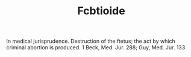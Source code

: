 ---
title: Fcbtioide
letter: F
permalink: "/definitions/bld-fcbtioide.html"
body: In medical jurisprudence. Destruction of the ftetus; the act by which criminal
  abortion is produced. 1 Beck, Med. Jur. 288; Guy, Med. Jur. 133
published_at: '2018-07-07'
source: Black's Law Dictionary 2nd Ed (1910)
layout: post
---